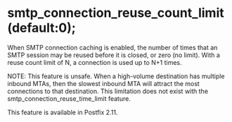 # smtp_connection_reuse_count_limit (default:0); 

 When SMTP connection caching is enabled, the number of times
that an SMTP session may be reused before it is closed, or zero (no
limit).  With a reuse count limit of N, a connection is used up to
N+1 times.  

 NOTE: This feature is unsafe. When a high-volume destination
has multiple inbound MTAs, then the slowest inbound MTA will attract
the most connections to that destination.  This limitation does not
exist with the smtp_connection_reuse_time_limit feature. 

 This feature is available in Postfix 2.11. 


